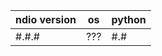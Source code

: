 <!--
The following chart is provided to improve bug-tracking and reporting.

When possible, provide the version of ndio, the OS, and the version of Python you're using when you encounter a bug. Inapplicable fields can be left blank. Table columns need not line up to render properly.


You can get the version of ndio using:

import ndio
print(ndio.verson)
-->

| ndio version |  os  | python |
|------------------|-------|----------|
| #.#.#            | ???  | #.#      |



<!-- start issue report after this line. -->
